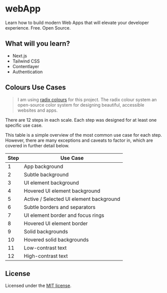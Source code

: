 # webApp

Learn how to build modern Web Apps that will elevate your developer experience. Free. Open Source.

## What will you learn?

- Next.js
- Tailwind CSS
- Contentlayer
- Authentication

## Colours Use Cases

> I am using [radix colours](https://www.radix-ui.com/colors) for this project. The radix colour system an open-source color system for designing beautiful, accessible websites and apps.

There are 12 steps in each scale. Each step was designed for at least one specific use case.

This table is a simple overview of the most common use case for each step. However, there are many exceptions and caveats to factor in, which are covered in further detail below.

| Step | Use Case                                |
| ---- | --------------------------------------- |
| 1    | App background                          |
| 2    | Subtle background                       |
| 3    | UI element background                   |
| 4    | Hovered UI element background           |
| 5    | Active / Selected UI element background |
| 6    | Subtle borders and separators           |
| 7    | UI element border and focus rings       |
| 8    | Hovered UI element border               |
| 9    | Solid backgrounds                       |
| 10   | Hovered solid backgrounds               |
| 11   | Low-contrast text                       |
| 12   | High-contrast text                      |

## License

Licensed under the [MIT license](./LICENSE.md).
